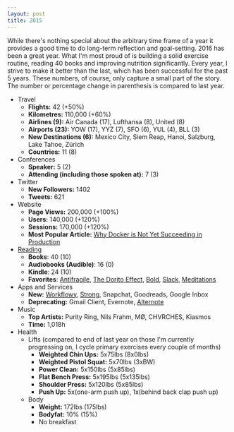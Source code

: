 ```yaml
---
layout: post
title: 2015
---
```


While there's nothing special about the arbitrary time frame of a year it
provides a good time to do long-term reflection and goal-setting. 2016 has been
a great year. What I'm most proud of is building a solid exercise routine,
reading 40 books and improving nutrition significantly. Every year, I strive to
make it better than the last, which has been successful for the past 5 years.
These numbers, of course, only capture a small part of the story.  The number or
percentage change in parenthesis is compared to last year.

+ Travel
  - **Flights:** 42 (+50%)
  - **Kilometres:** 110,000 (+60%)
  - **Airlines (9):** Air Canada (17), Lufthansa (8), United (8)
  - **Airports (23):** YOW (17), YYZ (7), SFO (6), YUL (4), BLL (3)
  - **New Destinations (6):** Mexico City, Siem Reap, Hanoi, Salzburg, Lake Tahoe, Zürich
  - **Countries:** 11 (8)
+ Conferences
  - **Speaker:** 5 (2)
  - **Attending (including those spoken at):** 7 (3)
+ Twitter
  - **New Followers:** 1402
  - **Tweets:** 621
+ Website
  - **Page Views:** 200,000 (+100%)
  - **Users:** 140,000 (+120%)
  - **Sessions:** 170,000 (+120%)
  - **Most Popular Article:** [Why Docker is Not Yet Succeeding in Production](http://sirupsen.com/production-docker/)
+ [Reading](https://www.goodreads.com/user/year_in_books/2015)
  - **Books**: 40 (10)
  - **Audiobooks (Audible)**: 16 (0)
  - **Kindle**: 24 (10)
  - **Favorites**: [Antifragile](https://www.goodreads.com/book/show/13530973-antifragile), [The Dorito Effect](https://www.goodreads.com/review/show/1386096068?book_show_action=false), [Bold](https://www.goodreads.com/book/show/22609444-bold), [Slack](https://www.goodreads.com/review/show/1334437374), [Meditations](https://www.goodreads.com/book/show/30659.Meditations)
+ Apps and Services
  - **New:** [Workflowy](https://workflowy.com/), [Strong](http://www.strongapp.me/), Snapchat, Goodreads, Google Inbox
  - **Deprecating:** Gmail Client, Evernote, [Alternote](http://alternoteapp.com/)
+ Music
  - **Top Artists:** Purity Ring, Nils Frahm, MØ, CHVRCHES, Kiasmos
  - **Time:** 1,018h
+ Health
  + Lifts (compared to end of last year on those I'm currently progressing on, I
    cycle primary exercises every couple of months)
    - **Weighted Chin Ups:** 5x75lbs (8x0lbs)
    - **Weighted Pistol Squat:** 5x70lbs (3xBW)
    - **Power Clean:** 5x150lbs (5x85lbs)
    - **Flat Bench Press:** 5x195lbs (5x135lbs)
    - **Shoulder Press:** 5x120lbs (5x85lbs)
    - **Push Up:** 5x(one-arm push up), 1x(behind back clap push up)
  + Body
    - **Weight:** 172lbs (175lbs)
    - **Bodyfat:** 10% (15%)
    - No breakfast
